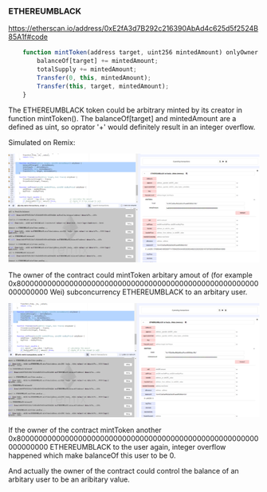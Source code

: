 ### ETHEREUMBLACK


https://etherscan.io/address/0xE2fA3d7B292c216390AbAd4c625d5f2524B85A1f#code


```javascript
    function mintToken(address target, uint256 mintedAmount) onlyOwner {
        balanceOf[target] += mintedAmount;
        totalSupply += mintedAmount;
        Transfer(0, this, mintedAmount);
        Transfer(this, target, mintedAmount);
    }

```



The ETHEREUMBLACK token could be arbitrary minted by its creator in function mintToken(). The balanceOf[target] and mintedAmount are a defined as uint, so oprator '+' would definitely result in an integer overflow.



Simulated on Remix:

![](./1.png)

The owner of the contract could mintToken arbitary amout of (for example 0x8000000000000000000000000000000000000000000000000000000000000000 Wei) subconcurrency ETHEREUMBLACK to an arbitary user.



![](./2.png)



If the owner of the contract mintToken another 0x8000000000000000000000000000000000000000000000000000000000000000 ETHEREUMBLACK to the user again,  integer overflow happened which make balanceOf this user to be 0.

And actually the owner of the contract could control the balance of an arbitary user to be an aribitary value. 


 
